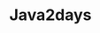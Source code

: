 ---
title: Java2days
location: https://github.com/dndanoff/microservices
desc: A project that was presented during my talk for Microservices architecture on Java2days
sequence: 1
---